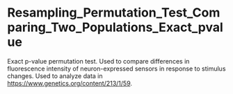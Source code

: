 # Resampling_Permutation_Test_Comparing_Two_Populations_Exact_pvalue

Exact p-value permutation test. Used to compare differences in fluorescence intensity of neuron-expressed sensors in response to stimulus changes. Used to analyze data in https://www.genetics.org/content/213/1/59.
